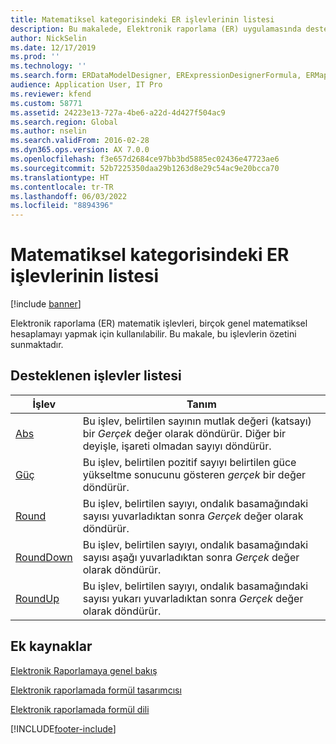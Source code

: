```yaml
---
title: Matematiksel kategorisindeki ER işlevlerinin listesi
description: Bu makalede, Elektronik raporlama (ER) uygulamasında desteklenen matematiksel işlevler hakkında bilgi sağlanmaktadır.
author: NickSelin
ms.date: 12/17/2019
ms.prod: ''
ms.technology: ''
ms.search.form: ERDataModelDesigner, ERExpressionDesignerFormula, ERMappedFormatDesigner, ERModelMappingDesigner
audience: Application User, IT Pro
ms.reviewer: kfend
ms.custom: 58771
ms.assetid: 24223e13-727a-4be6-a22d-4d427f504ac9
ms.search.region: Global
ms.author: nselin
ms.search.validFrom: 2016-02-28
ms.dyn365.ops.version: AX 7.0.0
ms.openlocfilehash: f3e657d2684ce97bb3bd5885ec02436e47723ae6
ms.sourcegitcommit: 52b7225350daa29b1263d8e29c54ac9e20bcca70
ms.translationtype: HT
ms.contentlocale: tr-TR
ms.lasthandoff: 06/03/2022
ms.locfileid: "8894396"
---
```

# <a name="list-of-er-functions-in-the-mathematical-category"></a>Matematiksel kategorisindeki ER işlevlerinin listesi

[!include [banner](../includes/banner.md)]

Elektronik raporlama (ER) matematik işlevleri, birçok genel matematiksel hesaplamayı yapmak için kullanılabilir. Bu makale, bu işlevlerin özetini sunmaktadır.

## <a name="list-of-supported-functions"></a>Desteklenen işlevler listesi

| İşlev | Tanım |
|----------|-------------|
| [Abs](er-functions-mathematical-abs.md)             | Bu işlev, belirtilen sayının mutlak değeri (katsayı) bir *Gerçek* değer olarak döndürür. Diğer bir deyişle, işareti olmadan sayıyı döndürür. |
| [Güç](er-functions-mathematical-power.md)         | Bu işlev, belirtilen pozitif sayıyı belirtilen güce yükseltme sonucunu gösteren *gerçek* bir değer döndürür. |
| [Round](er-functions-mathematical-round.md)         | Bu işlev, belirtilen sayıyı, ondalık basamağındaki sayısı yuvarladıktan sonra *Gerçek* değer olarak döndürür. |
| [RoundDown](er-functions-mathematical-rounddown.md) | Bu işlev, belirtilen sayıyı, ondalık basamağındaki sayısı aşağı yuvarladıktan sonra *Gerçek* değer olarak döndürür. |
| [RoundUp](er-functions-mathematical-roundup.md)     | Bu işlev, belirtilen sayıyı, ondalık basamağındaki sayısı yukarı yuvarladıktan sonra *Gerçek* değer olarak döndürür. |

## <a name="additional-resources"></a>Ek kaynaklar

[Elektronik Raporlamaya genel bakış](general-electronic-reporting.md)

[Elektronik raporlamada formül tasarımcısı](general-electronic-reporting-formula-designer.md)

[Elektronik raporlamada formül dili](er-formula-language.md)


[!INCLUDE[footer-include](../../../includes/footer-banner.md)]